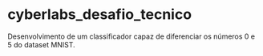 # cyberlabs_desafio_tecnico
Desenvolvimento  de um classificador capaz de diferenciar os números 0 e 5 do dataset MNIST.
